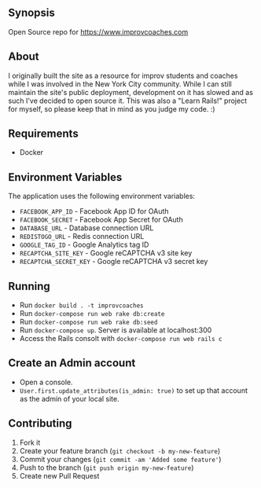## Synopsis

Open Source repo for https://www.improvcoaches.com

## About

I originally built the site as a resource for improv students and coaches while I was involved in the New York City community.  While I can still maintain the site's public deployment, development on it has slowed and as such I've decided to open source it.  This was also a "Learn Rails!" project for myself, so please keep that in mind as you judge my code. :)

## Requirements
- Docker

## Environment Variables
The application uses the following environment variables:

- `FACEBOOK_APP_ID` - Facebook App ID for OAuth
- `FACEBOOK_SECRET` - Facebook App Secret for OAuth
- `DATABASE_URL` - Database connection URL
- `REDISTOGO_URL` - Redis connection URL
- `GOOGLE_TAG_ID` - Google Analytics tag ID
- `RECAPTCHA_SITE_KEY` - Google reCAPTCHA v3 site key
- `RECAPTCHA_SECRET_KEY` - Google reCAPTCHA v3 secret key


## Running

- Run `docker build . -t improvcoaches`
- Run `docker-compose run web rake db:create`
- Run `docker-compose run web rake db:seed`
- Run `docker-compose up`.  Server is available at localhost:300
- Access the Rails consolt with `docker-compose run web rails c`

## Create an Admin account
- Open a console.
- `User.first.update_attributes(is_admin: true)` to set up that account as the admin of your local site.

## Contributing

1. Fork it
2. Create your feature branch (`git checkout -b my-new-feature`)
3. Commit your changes (`git commit -am 'Added some feature'`)
4. Push to the branch (`git push origin my-new-feature`)
5. Create new Pull Request